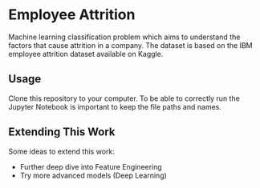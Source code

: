 # Employee Attrition

Machine learning classification problem which aims to understand the factors that cause attrition in a company. The dataset is based on the IBM employee attrition dataset available on Kaggle.

## Usage
Clone this repository to your computer. To be able to correctly run the Jupyter Notebook is important to keep the file paths and names. 

## Extending This Work
Some ideas to extend this work:
- Further deep dive into Feature Engineering
- Try more advanced models (Deep Learning)
